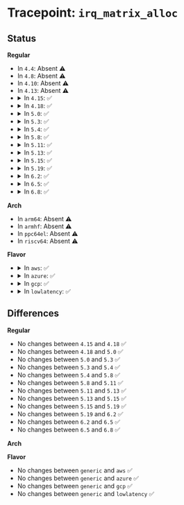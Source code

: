 # Tracepoint: <code>irq_matrix_alloc</code>

## Status
<b>Regular</b>
<ul>
<li>
In <code>4.4</code>: Absent ⚠️
</li>
<li>
In <code>4.8</code>: Absent ⚠️
</li>
<li>
In <code>4.10</code>: Absent ⚠️
</li>
<li>
In <code>4.13</code>: Absent ⚠️
</li>
<li>
<details>
<summary>In <code>4.15</code>: ✅</summary>

Event:

```c
struct trace_event_raw_irq_matrix_cpu {
    struct trace_entry ent;
    int bit;
    unsigned int cpu;
    bool online;
    unsigned int available;
    unsigned int allocated;
    unsigned int managed;
    unsigned int online_maps;
    unsigned int global_available;
    unsigned int global_reserved;
    unsigned int total_allocated;
    char __data[0];
};
```
Function:

```c
void trace_event_raw_event_irq_matrix_cpu(void *__data, int bit, unsigned int cpu, struct irq_matrix *matrix, struct cpumap *cmap);
```
</details>
</li>
<li>
<details>
<summary>In <code>4.18</code>: ✅</summary>

Event:

```c
struct trace_event_raw_irq_matrix_cpu {
    struct trace_entry ent;
    int bit;
    unsigned int cpu;
    bool online;
    unsigned int available;
    unsigned int allocated;
    unsigned int managed;
    unsigned int online_maps;
    unsigned int global_available;
    unsigned int global_reserved;
    unsigned int total_allocated;
    char __data[0];
};
```
Function:

```c
void trace_event_raw_event_irq_matrix_cpu(void *__data, int bit, unsigned int cpu, struct irq_matrix *matrix, struct cpumap *cmap);
```
</details>
</li>
<li>
<details>
<summary>In <code>5.0</code>: ✅</summary>

Event:

```c
struct trace_event_raw_irq_matrix_cpu {
    struct trace_entry ent;
    int bit;
    unsigned int cpu;
    bool online;
    unsigned int available;
    unsigned int allocated;
    unsigned int managed;
    unsigned int online_maps;
    unsigned int global_available;
    unsigned int global_reserved;
    unsigned int total_allocated;
    char __data[0];
};
```
Function:

```c
void trace_event_raw_event_irq_matrix_cpu(void *__data, int bit, unsigned int cpu, struct irq_matrix *matrix, struct cpumap *cmap);
```
</details>
</li>
<li>
<details>
<summary>In <code>5.3</code>: ✅</summary>

Event:

```c
struct trace_event_raw_irq_matrix_cpu {
    struct trace_entry ent;
    int bit;
    unsigned int cpu;
    bool online;
    unsigned int available;
    unsigned int allocated;
    unsigned int managed;
    unsigned int online_maps;
    unsigned int global_available;
    unsigned int global_reserved;
    unsigned int total_allocated;
    char __data[0];
};
```
Function:

```c
void trace_event_raw_event_irq_matrix_cpu(void *__data, int bit, unsigned int cpu, struct irq_matrix *matrix, struct cpumap *cmap);
```
</details>
</li>
<li>
<details>
<summary>In <code>5.4</code>: ✅</summary>

Event:

```c
struct trace_event_raw_irq_matrix_cpu {
    struct trace_entry ent;
    int bit;
    unsigned int cpu;
    bool online;
    unsigned int available;
    unsigned int allocated;
    unsigned int managed;
    unsigned int online_maps;
    unsigned int global_available;
    unsigned int global_reserved;
    unsigned int total_allocated;
    char __data[0];
};
```
Function:

```c
void trace_event_raw_event_irq_matrix_cpu(void *__data, int bit, unsigned int cpu, struct irq_matrix *matrix, struct cpumap *cmap);
```
</details>
</li>
<li>
<details>
<summary>In <code>5.8</code>: ✅</summary>

Event:

```c
struct trace_event_raw_irq_matrix_cpu {
    struct trace_entry ent;
    int bit;
    unsigned int cpu;
    bool online;
    unsigned int available;
    unsigned int allocated;
    unsigned int managed;
    unsigned int online_maps;
    unsigned int global_available;
    unsigned int global_reserved;
    unsigned int total_allocated;
    char __data[0];
};
```
Function:

```c
void trace_event_raw_event_irq_matrix_cpu(void *__data, int bit, unsigned int cpu, struct irq_matrix *matrix, struct cpumap *cmap);
```
</details>
</li>
<li>
<details>
<summary>In <code>5.11</code>: ✅</summary>

Event:

```c
struct trace_event_raw_irq_matrix_cpu {
    struct trace_entry ent;
    int bit;
    unsigned int cpu;
    bool online;
    unsigned int available;
    unsigned int allocated;
    unsigned int managed;
    unsigned int online_maps;
    unsigned int global_available;
    unsigned int global_reserved;
    unsigned int total_allocated;
    char __data[0];
};
```
Function:

```c
void trace_event_raw_event_irq_matrix_cpu(void *__data, int bit, unsigned int cpu, struct irq_matrix *matrix, struct cpumap *cmap);
```
</details>
</li>
<li>
<details>
<summary>In <code>5.13</code>: ✅</summary>

Event:

```c
struct trace_event_raw_irq_matrix_cpu {
    struct trace_entry ent;
    int bit;
    unsigned int cpu;
    bool online;
    unsigned int available;
    unsigned int allocated;
    unsigned int managed;
    unsigned int online_maps;
    unsigned int global_available;
    unsigned int global_reserved;
    unsigned int total_allocated;
    char __data[0];
};
```
Function:

```c
void trace_event_raw_event_irq_matrix_cpu(void *__data, int bit, unsigned int cpu, struct irq_matrix *matrix, struct cpumap *cmap);
```
</details>
</li>
<li>
<details>
<summary>In <code>5.15</code>: ✅</summary>

Event:

```c
struct trace_event_raw_irq_matrix_cpu {
    struct trace_entry ent;
    int bit;
    unsigned int cpu;
    bool online;
    unsigned int available;
    unsigned int allocated;
    unsigned int managed;
    unsigned int online_maps;
    unsigned int global_available;
    unsigned int global_reserved;
    unsigned int total_allocated;
    char __data[0];
};
```
Function:

```c
void trace_event_raw_event_irq_matrix_cpu(void *__data, int bit, unsigned int cpu, struct irq_matrix *matrix, struct cpumap *cmap);
```
</details>
</li>
<li>
<details>
<summary>In <code>5.19</code>: ✅</summary>

Event:

```c
struct trace_event_raw_irq_matrix_cpu {
    struct trace_entry ent;
    int bit;
    unsigned int cpu;
    bool online;
    unsigned int available;
    unsigned int allocated;
    unsigned int managed;
    unsigned int online_maps;
    unsigned int global_available;
    unsigned int global_reserved;
    unsigned int total_allocated;
    char __data[0];
};
```
Function:

```c
void trace_event_raw_event_irq_matrix_cpu(void *__data, int bit, unsigned int cpu, struct irq_matrix *matrix, struct cpumap *cmap);
```
</details>
</li>
<li>
<details>
<summary>In <code>6.2</code>: ✅</summary>

Event:

```c
struct trace_event_raw_irq_matrix_cpu {
    struct trace_entry ent;
    int bit;
    unsigned int cpu;
    bool online;
    unsigned int available;
    unsigned int allocated;
    unsigned int managed;
    unsigned int online_maps;
    unsigned int global_available;
    unsigned int global_reserved;
    unsigned int total_allocated;
    char __data[0];
};
```
Function:

```c
void trace_event_raw_event_irq_matrix_cpu(void *__data, int bit, unsigned int cpu, struct irq_matrix *matrix, struct cpumap *cmap);
```
</details>
</li>
<li>
<details>
<summary>In <code>6.5</code>: ✅</summary>

Event:

```c
struct trace_event_raw_irq_matrix_cpu {
    struct trace_entry ent;
    int bit;
    unsigned int cpu;
    bool online;
    unsigned int available;
    unsigned int allocated;
    unsigned int managed;
    unsigned int online_maps;
    unsigned int global_available;
    unsigned int global_reserved;
    unsigned int total_allocated;
    char __data[0];
};
```
Function:

```c
void trace_event_raw_event_irq_matrix_cpu(void *__data, int bit, unsigned int cpu, struct irq_matrix *matrix, struct cpumap *cmap);
```
</details>
</li>
<li>
<details>
<summary>In <code>6.8</code>: ✅</summary>

Event:

```c
struct trace_event_raw_irq_matrix_cpu {
    struct trace_entry ent;
    int bit;
    unsigned int cpu;
    bool online;
    unsigned int available;
    unsigned int allocated;
    unsigned int managed;
    unsigned int online_maps;
    unsigned int global_available;
    unsigned int global_reserved;
    unsigned int total_allocated;
    char __data[0];
};
```
Function:

```c
void trace_event_raw_event_irq_matrix_cpu(void *__data, int bit, unsigned int cpu, struct irq_matrix *matrix, struct cpumap *cmap);
```
</details>
</li>
</ul>
<b>Arch</b>
<ul>
<li>
In <code>arm64</code>: Absent ⚠️
</li>
<li>
In <code>armhf</code>: Absent ⚠️
</li>
<li>
In <code>ppc64el</code>: Absent ⚠️
</li>
<li>
In <code>riscv64</code>: Absent ⚠️
</li>
</ul>
<b>Flavor</b>
<ul>
<li>
<details>
<summary>In <code>aws</code>: ✅</summary>

Event:

```c
struct trace_event_raw_irq_matrix_cpu {
    struct trace_entry ent;
    int bit;
    unsigned int cpu;
    bool online;
    unsigned int available;
    unsigned int allocated;
    unsigned int managed;
    unsigned int online_maps;
    unsigned int global_available;
    unsigned int global_reserved;
    unsigned int total_allocated;
    char __data[0];
};
```
Function:

```c
void trace_event_raw_event_irq_matrix_cpu(void *__data, int bit, unsigned int cpu, struct irq_matrix *matrix, struct cpumap *cmap);
```
</details>
</li>
<li>
<details>
<summary>In <code>azure</code>: ✅</summary>

Event:

```c
struct trace_event_raw_irq_matrix_cpu {
    struct trace_entry ent;
    int bit;
    unsigned int cpu;
    bool online;
    unsigned int available;
    unsigned int allocated;
    unsigned int managed;
    unsigned int online_maps;
    unsigned int global_available;
    unsigned int global_reserved;
    unsigned int total_allocated;
    char __data[0];
};
```
Function:

```c
void trace_event_raw_event_irq_matrix_cpu(void *__data, int bit, unsigned int cpu, struct irq_matrix *matrix, struct cpumap *cmap);
```
</details>
</li>
<li>
<details>
<summary>In <code>gcp</code>: ✅</summary>

Event:

```c
struct trace_event_raw_irq_matrix_cpu {
    struct trace_entry ent;
    int bit;
    unsigned int cpu;
    bool online;
    unsigned int available;
    unsigned int allocated;
    unsigned int managed;
    unsigned int online_maps;
    unsigned int global_available;
    unsigned int global_reserved;
    unsigned int total_allocated;
    char __data[0];
};
```
Function:

```c
void trace_event_raw_event_irq_matrix_cpu(void *__data, int bit, unsigned int cpu, struct irq_matrix *matrix, struct cpumap *cmap);
```
</details>
</li>
<li>
<details>
<summary>In <code>lowlatency</code>: ✅</summary>

Event:

```c
struct trace_event_raw_irq_matrix_cpu {
    struct trace_entry ent;
    int bit;
    unsigned int cpu;
    bool online;
    unsigned int available;
    unsigned int allocated;
    unsigned int managed;
    unsigned int online_maps;
    unsigned int global_available;
    unsigned int global_reserved;
    unsigned int total_allocated;
    char __data[0];
};
```
Function:

```c
void trace_event_raw_event_irq_matrix_cpu(void *__data, int bit, unsigned int cpu, struct irq_matrix *matrix, struct cpumap *cmap);
```
</details>
</li>
</ul>

## Differences
<b>Regular</b>
<ul>
<li>
No changes between <code>4.15</code> and <code>4.18</code> ✅
</li>
<li>
No changes between <code>4.18</code> and <code>5.0</code> ✅
</li>
<li>
No changes between <code>5.0</code> and <code>5.3</code> ✅
</li>
<li>
No changes between <code>5.3</code> and <code>5.4</code> ✅
</li>
<li>
No changes between <code>5.4</code> and <code>5.8</code> ✅
</li>
<li>
No changes between <code>5.8</code> and <code>5.11</code> ✅
</li>
<li>
No changes between <code>5.11</code> and <code>5.13</code> ✅
</li>
<li>
No changes between <code>5.13</code> and <code>5.15</code> ✅
</li>
<li>
No changes between <code>5.15</code> and <code>5.19</code> ✅
</li>
<li>
No changes between <code>5.19</code> and <code>6.2</code> ✅
</li>
<li>
No changes between <code>6.2</code> and <code>6.5</code> ✅
</li>
<li>
No changes between <code>6.5</code> and <code>6.8</code> ✅
</li>
</ul>
<b>Arch</b>
<ul>
</ul>
<b>Flavor</b>
<ul>
<li>
No changes between <code>generic</code> and <code>aws</code> ✅
</li>
<li>
No changes between <code>generic</code> and <code>azure</code> ✅
</li>
<li>
No changes between <code>generic</code> and <code>gcp</code> ✅
</li>
<li>
No changes between <code>generic</code> and <code>lowlatency</code> ✅
</li>
</ul>
